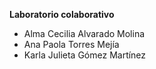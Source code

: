 **Laboratorio colaborativo**
- Alma Cecilia Alvarado Molina
- Ana Paola Torres Mejía
- Karla Julieta Gómez Martínez
